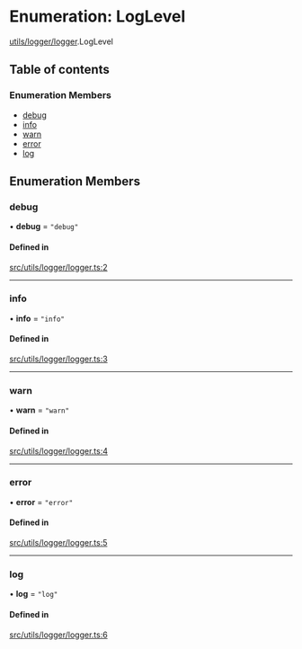 # Enumeration: LogLevel

[utils/logger/logger](../modules/utils_logger_logger).LogLevel

## Table of contents

### Enumeration Members

- [debug](utils_logger_logger.LogLevel#debug)
- [info](utils_logger_logger.LogLevel#info)
- [warn](utils_logger_logger.LogLevel#warn)
- [error](utils_logger_logger.LogLevel#error)
- [log](utils_logger_logger.LogLevel#log)

## Enumeration Members

### debug

• **debug** = `"debug"`

#### Defined in

[src/utils/logger/logger.ts:2](https://github.com/golemfactory/golem-js/blob/614ea72/src/utils/logger/logger.ts#L2)

---

### info

• **info** = `"info"`

#### Defined in

[src/utils/logger/logger.ts:3](https://github.com/golemfactory/golem-js/blob/614ea72/src/utils/logger/logger.ts#L3)

---

### warn

• **warn** = `"warn"`

#### Defined in

[src/utils/logger/logger.ts:4](https://github.com/golemfactory/golem-js/blob/614ea72/src/utils/logger/logger.ts#L4)

---

### error

• **error** = `"error"`

#### Defined in

[src/utils/logger/logger.ts:5](https://github.com/golemfactory/golem-js/blob/614ea72/src/utils/logger/logger.ts#L5)

---

### log

• **log** = `"log"`

#### Defined in

[src/utils/logger/logger.ts:6](https://github.com/golemfactory/golem-js/blob/614ea72/src/utils/logger/logger.ts#L6)
